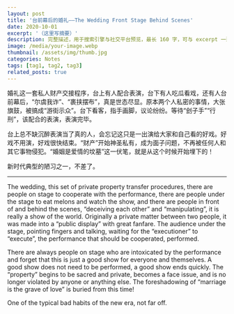 ```yaml
---
layout: post
title: '台前幕后的婚礼——The Wedding Front Stage Behind Scenes'
date: 2020-10-01
excerpt: '（这里写摘要）'
description: 完整描述，用于搜索引擎与社交平台预览，最长 160 字，可与 excerpt 一致
image: /media/your-image.webp
thumbnail: /assets/img/thumb.jpg
categories: Notes
tags: [tag1, tag2, tag3]
related_posts: true
---
```


婚礼这一套私人财产交接程序，台上有人配合表演，台下有人吃瓜看戏，还有人台前幕后，“尔虞我诈”、“裹挟摆布”，真是世态尽显。原本两个人私密的事情，大张旗鼓，被搞成“游街示众”。台下看客，指手画脚，议论纷纷。等待“刽子手”“行刑”，该配合的表演，表演完毕。

台上总不缺沉醉表演当了真的人，会忘记这只是一出演给大家和自己看的好戏。好戏不用演，好戏很快结束。“财产”开始神圣私有，成为面子问题，不再被任何人和其它事物侵犯。“婚姻是爱情的坟墓”这一伏笔，就是从这个时候开始埋下的！

新时代典型的陋习之一，不差了。

---

The wedding, this set of private property transfer procedures, there are people on stage to cooperate with the performance, there are people under the stage to eat melons and watch the show, and there are people in front of and behind the scenes, “deceiving each other” and “manipulating”, it is really a show of the world. Originally a private matter between two people, it was made into a “public display” with great fanfare. The audience under the stage, pointing fingers and talking, waiting for the “executioner” to “execute”, the performance that should be cooperated, performed.

There are always people on stage who are intoxicated by the performance and forget that this is just a good show for everyone and themselves. A good show does not need to be performed, a good show ends quickly. The “property” begins to be sacred and private, becomes a face issue, and is no longer violated by anyone or anything else. The foreshadowing of “marriage is the grave of love” is buried from this time!

One of the typical bad habits of the new era, not far off.